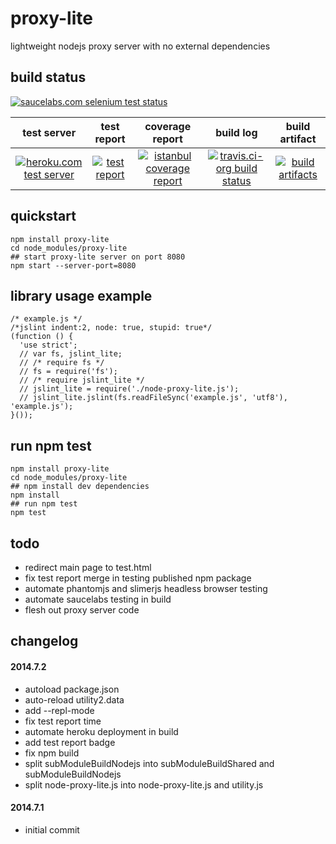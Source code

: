 proxy-lite
==========
lightweight nodejs proxy server with no external dependencies

## build status
[![saucelabs.com selenium test status](https://saucelabs.com/browser-matrix/sclb01-proxy-lite.svg)](https://saucelabs.com/u/sclb01-proxy-lite)

 test server | test report | coverage report | build log | build artifact
:-----------:|:-----------:|:---------------:|:---------:|:--------------:
[![heroku.com test server](https://kaizhu256.github.io/public/heroku-logo-light-88x31.png)](https://hrku01-proxy-lite.herokuapp.com/test/test.html) | [![test report](https://kaizhu256.github.io/node-proxy-lite-data/build.travis-ci.org/latest.unstable/test-report.badge.svg)](https://kaizhu256.github.io/node-proxy-lite-data/build.travis-ci.org/latest.unstable/test-report.html) | [![istanbul coverage report](https://kaizhu256.github.io/node-proxy-lite-data/build.travis-ci.org/latest.unstable/coverage-report/coverage-report.badge.svg)](https://kaizhu256.github.io/node-proxy-lite-data/build.travis-ci.org/latest.unstable/coverage-report/node-proxy-lite/index.html) | [![travis.ci-org build status](https://api.travis-ci.org/kaizhu256/node-proxy-lite.svg?branch=unstable)](https://travis-ci.org/kaizhu256/node-proxy-lite?branch=unstable) | [![build artifacts](https://kaizhu256.github.io/public/glyphicons_free/glyphicons/png/glyphicons_144_folder_open.png)](https://github.com/kaizhu256/node-proxy-lite-data/tree/gh-pages/build.travis-ci.org/latest.unstable)

## quickstart
```
npm install proxy-lite
cd node_modules/proxy-lite
## start proxy-lite server on port 8080
npm start --server-port=8080
```

## library usage example
```
/* example.js */
/*jslint indent:2, node: true, stupid: true*/
(function () {
  'use strict';
  // var fs, jslint_lite;
  // /* require fs */
  // fs = require('fs');
  // /* require jslint_lite */
  // jslint_lite = require('./node-proxy-lite.js');
  // jslint_lite.jslint(fs.readFileSync('example.js', 'utf8'), 'example.js');
}());
```

## run npm test
```
npm install proxy-lite
cd node_modules/proxy-lite
## npm install dev dependencies
npm install
## run npm test
npm test
```

## todo
- redirect main page to test.html
- fix test report merge in testing published npm package
- automate phantomjs and slimerjs headless browser testing
- automate saucelabs testing in build
- flesh out proxy server code

## changelog
#### 2014.7.2
- autoload package.json
- auto-reload utility2.data
- add --repl-mode
- fix test report time
- automate heroku deployment in build
- add test report badge
- fix npm build
- split subModuleBuildNodejs into subModuleBuildShared and subModuleBuildNodejs
- split node-proxy-lite.js into node-proxy-lite.js and utility.js

#### 2014.7.1
- initial commit
